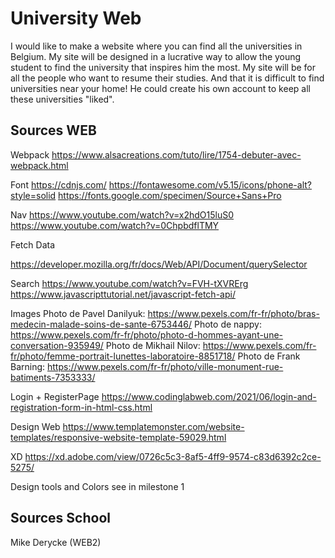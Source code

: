 # University Web
I would like to make a website where you can find all the universities in Belgium. My site will be designed in a lucrative way to allow the young student to find the university that inspires him the most. My site will be for all the people who want to resume their studies. And that it is difficult to find universities near your home! He could create his own account to keep all these universities "liked".

## Sources WEB
Webpack
https://www.alsacreations.com/tuto/lire/1754-debuter-avec-webpack.html


Font
https://cdnjs.com/
https://fontawesome.com/v5.15/icons/phone-alt?style=solid
https://fonts.google.com/specimen/Source+Sans+Pro

Nav
https://www.youtube.com/watch?v=x2hdO15luS0
https://www.youtube.com/watch?v=0ChpbdflTMY

Fetch Data

https://developer.mozilla.org/fr/docs/Web/API/Document/querySelector


Search
https://www.youtube.com/watch?v=FVH-tXVRErg
https://www.javascripttutorial.net/javascript-fetch-api/

Images
Photo de Pavel Danilyuk: https://www.pexels.com/fr-fr/photo/bras-medecin-malade-soins-de-sante-6753446/
Photo de nappy: https://www.pexels.com/fr-fr/photo/photo-d-hommes-ayant-une-conversation-935949/
Photo de Mikhail Nilov: https://www.pexels.com/fr-fr/photo/femme-portrait-lunettes-laboratoire-8851718/
Photo de Frank Barning: https://www.pexels.com/fr-fr/photo/ville-monument-rue-batiments-7353333/

Login + RegisterPage
https://www.codinglabweb.com/2021/06/login-and-registration-form-in-html-css.html

Design Web
https://www.templatemonster.com/website-templates/responsive-website-template-59029.html

XD
https://xd.adobe.com/view/0726c5c3-8af5-4ff9-9574-c83d6392c2ce-5275/

Design tools and Colors see in milestone 1
## Sources School
Mike Derycke (WEB2)

